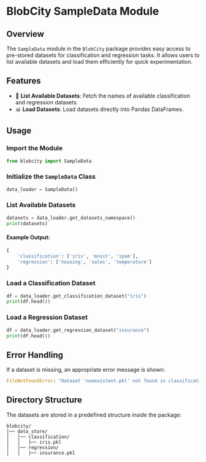 # BlobCity SampleData Module

## Overview

The `SampleData` module in the `BlobCity` package provides easy access to pre-stored datasets for classification and regression tasks. It allows users to list available datasets and load them efficiently for quick experimentation.

## Features

- 📂 **List Available Datasets**: Fetch the names of available classification and regression datasets.
- 📊 **Load Datasets**: Load datasets directly into Pandas DataFrames.

## Usage

### Import the Module

```python
from blobcity import SampleData
```

### Initialize the `SampleData` Class

```python
data_loader = SampleData()
```

### List Available Datasets

```python
datasets = data_loader.get_datasets_namespace()
print(datasets)
```

#### Example Output:
```python
{
    'classification': ['iris', 'mnist', 'spam'],
    'regression': ['housing', 'sales', 'temperature']
}
```

### Load a Classification Dataset

```python
df = data_loader.get_classification_dataset("iris")
print(df.head())
```

### Load a Regression Dataset

```python
df = data_loader.get_regression_dataset("insurance")
print(df.head())
```

## Error Handling

If a dataset is missing, an appropriate error message is shown:

```python
FileNotFoundError: "Dataset 'nonexistent.pkl' not found in classification directory."
```

## Directory Structure

The datasets are stored in a predefined structure inside the package:

```
blobcity/
│── data_store/
│   │── classification/
│   │   ├── iris.pkl
│   │── regression/
│   │   ├── insurance.pkl
```


